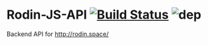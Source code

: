 # Rodin-JS-API [![Build Status](https://travis-ci.com/grigorkh/Rodin-JS-API.svg?token=Zgqs9YDAEJMsDJNBWqqV&branch=master)](https://travis-ci.com/grigorkh/Rodin-JS-API) ![dep](https://david-dm.org/grigorkh/Rodin-JS-API/status.svg)
Backend API for http://rodin.space/

